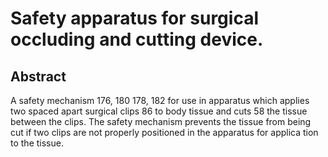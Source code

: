 # Safety apparatus for surgical occluding and cutting device.

## Abstract
A safety mechanism 176, 180 178, 182 for use in apparatus which applies two spaced apart surgical clips 86 to body tissue and cuts 58 the tissue between the clips. The safety mechanism prevents the tissue from being cut if two clips are not properly positioned in the apparatus for applica tion to the tissue.